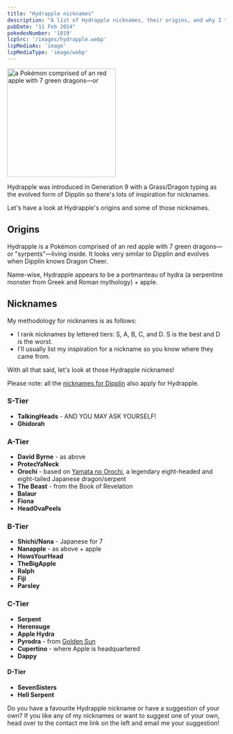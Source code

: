 ```yaml
---
title: "Hydrapple nicknames"
description: "A list of Hydrapple nicknames, their origins, and why I think they're cool."
pubDate: "11 Feb 2024"
pokedexNumber: '1019'
lcpSrc: '/images/hydrapple.webp'
lcpMediaAs: 'image'
lcpMediaType: 'image/webp'
---
```


<div class="img-center"><img src="/images/hydrapple.webp" width="250px" height="250px" alt="a Pokémon comprised of an red apple with 7 green dragons—or "syrpents"—living inside"></div>

Hydrapple was introduced in Generation 9 with a Grass/Dragon typing as the evolved form of Dipplin so there's lots of inspiration for nicknames.

Let's have a look at Hydrapple's origins and some of those nicknames.

## Origins

Hydrapple is a Pokémon comprised of an red apple with 7 green dragons—or "syrpents"—living inside. It looks very similar to Dipplin and evolves when Dipplin knows Dragon Cheer.

Name-wise, Hydrapple appears to be a portmanteau of hydra (a serpentine monster from Greek and Roman mythology) + apple.

## Nicknames

My methodology for nicknames is as follows:

* I rank nicknames by lettered tiers: S, A, B, C, and D. S is the best and D is the worst.
* I'll usually list my inspiration for a nickname so you know where they came from.

With all that said, let's look at those Hydrapple nicknames!

Please note: all the [nicknames for Dipplin](/nicknames/dipplin/) also apply for Hydrapple.

### S-Tier

* **TalkingHeads** - AND YOU MAY ASK YOURSELF!
* **Ghidorah**

### A-Tier

* **David Byrne** - as above
* **ProtecYaNeck**
* **Orochi** - based on [Yamata no Orochi](https://en.wikipedia.org/wiki/Yamata_no_Orochi), a legendary eight-headed and eight-tailed Japanese dragon/serpent
* **The Beast** - from the Book of Revelation
* **Balaur**
* **Fiona**
* **HeadOvaPeels**

### B-Tier

* **Shichi/Nana** - Japanese for 7
* **Nanapple** - as above + apple
* **HowsYourHead**
* **TheBigApple**
* **Ralph**
* **Fiji**
* **Parsley**

### C-Tier

* **Serpent**
* **Herensuge**
* **Apple Hydra**
* **Pyrodra** - from [Golden Sun](/nicknames/themes/golden-sun/)
* **Cupertino** - where Apple is headquartered
* **Dappy**

#### D-Tier

* **SevenSisters**
* **Hell Serpent**

Do you have a favourite Hydrapple nickname or have a suggestion of your own? If you like any of my nicknames or want to suggest one of your own, head over to the contact me link on the left and email me your suggestion!